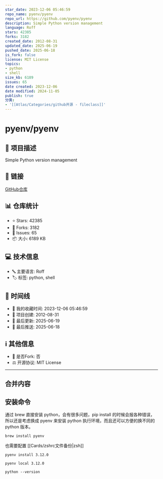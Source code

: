```yaml
---
star_date: 2023-12-06 05:46:59
repo_name: pyenv/pyenv
repo_url: https://github.com/pyenv/pyenv
description: Simple Python version management
language: Roff
stars: 42385
forks: 3182
created_date: 2012-08-31
updated_date: 2025-06-19
pushed_date: 2025-06-18
is_fork: false
license: MIT License
topics:
- python
- shell
size_kb: 6189
issues: 65
date created: 2023-12-06
date modified: 2024-11-05
publish: true
分类:
- '[[Atlas/Categories/github开源 - fileclass]]'
---
```



# pyenv/pyenv

## 📝 项目描述

Simple Python version management

## 🔗 链接

[GitHub仓库](https://github.com/pyenv/pyenv)

## 📊 仓库统计

- ⭐ Stars: 42385
- 🍴 Forks: 3182
- 🐛 Issues: 65
- 📦 大小: 6189 KB

## 💻 技术信息

- 🔤 主要语言: Roff
- 🏷️ 标签: python, shell

## 📅 时间线

- 🌟 我的收藏时间: 2023-12-06 05:46:59
- 🎂 项目创建: 2012-08-31
- 🔄 最后更新: 2025-06-19
- 🚀 最后推送: 2025-06-18

## ℹ️ 其他信息

- 🔀 是否Fork: 否
- ⚖️ 开源协议: MIT License


---

## 合并内容


## 安装命令

通过 brew 直接安装 python，会有很多问题，pip install 的时候会报各种错误，所以还是考虑换成 pyenv 来安装 python 执行环境，而且还可以方便的换不同的 python 版本。

```
brew install pyenv
```

也需要配置 [[Cards/zshrc文件备份\|zsh]]

```
pyenv install 3.12.0

pyenv local 3.12.0

python --version
```